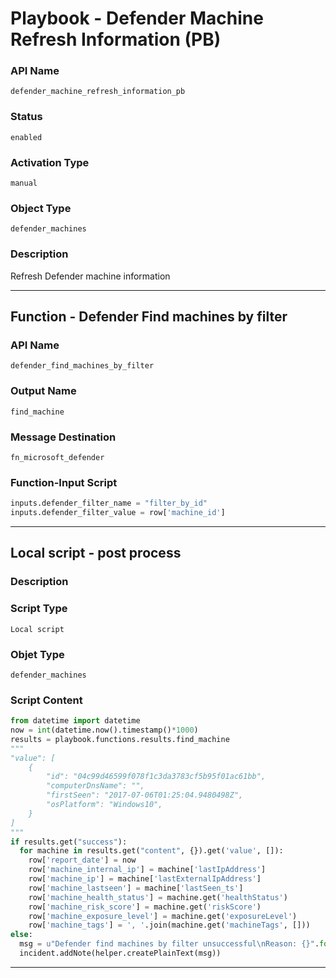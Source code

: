 <!--
    DO NOT MANUALLY EDIT THIS FILE
    THIS FILE IS AUTOMATICALLY GENERATED WITH resilient-sdk codegen
    Generated with resilient-sdk v49.0.4368
-->

# Playbook - Defender Machine Refresh Information (PB)

### API Name
`defender_machine_refresh_information_pb`

### Status
`enabled`

### Activation Type
`manual`

### Object Type
`defender_machines`

### Description
Refresh Defender machine information


---
## Function - Defender Find machines by filter

### API Name
`defender_find_machines_by_filter`

### Output Name
`find_machine`

### Message Destination
`fn_microsoft_defender`

### Function-Input Script
```python
inputs.defender_filter_name = "filter_by_id"
inputs.defender_filter_value = row['machine_id']
```

---

## Local script - post process

### Description


### Script Type
`Local script`

### Objet Type
`defender_machines`

### Script Content
```python
from datetime import datetime
now = int(datetime.now().timestamp()*1000)
results = playbook.functions.results.find_machine
"""
"value": [
    {
        "id": "04c99d46599f078f1c3da3783cf5b95f01ac61bb",
        "computerDnsName": "",
        "firstSeen": "2017-07-06T01:25:04.9480498Z",
        "osPlatform": "Windows10",
    }
]
"""
if results.get("success"):
  for machine in results.get("content", {}).get('value', []):
    row['report_date'] = now
    row['machine_internal_ip'] = machine['lastIpAddress']
    row['machine_ip'] = machine['lastExternalIpAddress']
    row['machine_lastseen'] = machine['lastSeen_ts']
    row['machine_health_status'] = machine.get('healthStatus')
    row['machine_risk_score'] = machine.get('riskScore')
    row['machine_exposure_level'] = machine.get('exposureLevel')
    row['machine_tags'] = ', '.join(machine.get('machineTags', []))
else:
  msg = u"Defender find machines by filter unsuccessful\nReason: {}".format(results.get("reason"))
  incident.addNote(helper.createPlainText(msg))
```

---
